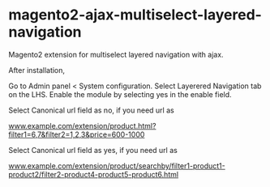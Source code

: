 # magento2-ajax-multiselect-layered-navigation
Magento2 extension for multiselect layered navigation with ajax.

After installation,

Go to Admin panel < System configuration. Select Layerered Navigation tab on the LHS.
Enable the module by selecting yes in the enable field.

Select Canonical url field as no, if you need url as

www.example.com/extension/product.html?filter1=6,7&filter2=1,2,3&price=600-1000

Select Canonical url field as yes, if you need url as

www.example.com/extension/product/searchby/filter1-product1-product2/filter2-product4-product5-product6.html


